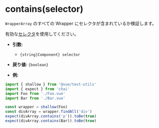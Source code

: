 # contains(selector)

`WrapperArray` のすべての Wrapper にセレクタが含まれているか検証します。

有効な[セレクタ](../selectors.md)を使用してください。

- **引数:**
  - `{string|Component} selector`

- **戻り値:** `{boolean}`

- **例:**

```js
import { shallow } from '@vue/test-utils'
import { expect } from 'chai'
import Foo from './Foo.vue'
import Bar from './Bar.vue'

const wrapper = shallow(Foo)
const divArray = wrapper.findAll('div')
expect(divArray.contains('p')).toBe(true)
expect(divArray.contains(Bar)).toBe(true)
```

